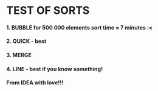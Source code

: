 # TEST OF SORTS

#### 1. BUBBLE for 500 000 elements sort time = 7 minutes :<
#### 2. QUICK - best
#### 3. MERGE
#### 4. LINE - best if you know something!

#### From IDEA with love!!!
